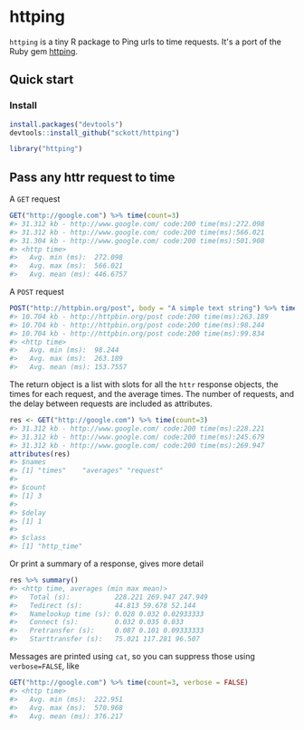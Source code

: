 httping
=======



`httping` is a tiny R package to Ping urls to time requests. It's a port of the Ruby gem [httping](https://github.com/jpignata/httping).

## Quick start

### Install


```r
install.packages("devtools")
devtools::install_github("sckott/httping")
```


```r
library("httping")
```

## Pass any httr request to time

A `GET` request


```r
GET("http://google.com") %>% time(count=3)
#> 31.312 kb - http://www.google.com/ code:200 time(ms):272.098
#> 31.312 kb - http://www.google.com/ code:200 time(ms):566.021
#> 31.304 kb - http://www.google.com/ code:200 time(ms):501.908
#> <http time>
#>   Avg. min (ms):  272.098
#>   Avg. max (ms):  566.021
#>   Avg. mean (ms): 446.6757
```

A `POST` request


```r
POST("http://httpbin.org/post", body = "A simple text string") %>% time(count=3)
#> 10.704 kb - http://httpbin.org/post code:200 time(ms):263.189
#> 10.704 kb - http://httpbin.org/post code:200 time(ms):98.244
#> 10.704 kb - http://httpbin.org/post code:200 time(ms):99.834
#> <http time>
#>   Avg. min (ms):  98.244
#>   Avg. max (ms):  263.189
#>   Avg. mean (ms): 153.7557
```

The return object is a list with slots for all the `httr` response objects, the times for each request, and the average times. The number of requests, and 
the delay between requests are included as attributes. 


```r
res <- GET("http://google.com") %>% time(count=3)
#> 31.312 kb - http://www.google.com/ code:200 time(ms):228.221
#> 31.312 kb - http://www.google.com/ code:200 time(ms):245.679
#> 31.312 kb - http://www.google.com/ code:200 time(ms):269.947
attributes(res)
#> $names
#> [1] "times"    "averages" "request" 
#> 
#> $count
#> [1] 3
#> 
#> $delay
#> [1] 1
#> 
#> $class
#> [1] "http_time"
```

Or print a summary of a response, gives more detail


```r
res %>% summary()
#> <http time, averages (min max mean)>
#>   Total (s):           228.221 269.947 247.949
#>   Tedirect (s):        44.813 59.678 52.144
#>   Namelookup time (s): 0.028 0.032 0.02933333
#>   Connect (s):         0.032 0.035 0.033
#>   Pretransfer (s):     0.087 0.101 0.09333333
#>   Starttransfer (s):   75.021 117.281 96.507
```

Messages are printed using `cat`, so you can suppress those using `verbose=FALSE`, like 


```r
GET("http://google.com") %>% time(count=3, verbose = FALSE)
#> <http time>
#>   Avg. min (ms):  222.951
#>   Avg. max (ms):  570.968
#>   Avg. mean (ms): 376.217
```

